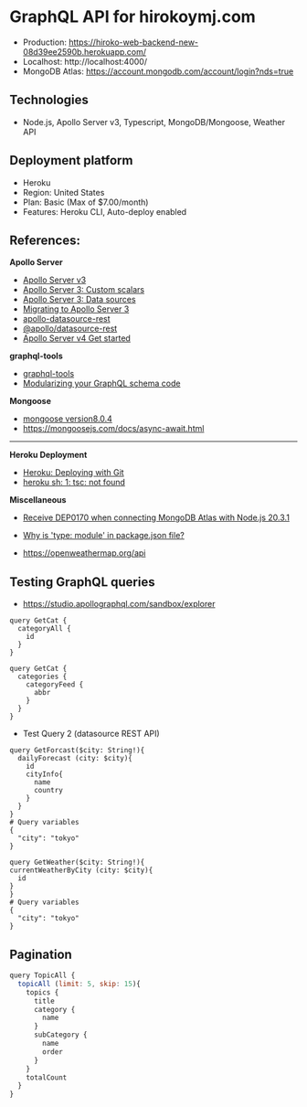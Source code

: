 # GraphQL API for hirokoymj.com

- Production: https://hiroko-web-backend-new-08d39ee2590b.herokuapp.com/
- Localhost: http://localhost:4000/
- MongoDB Atlas: https://account.mongodb.com/account/login?nds=true

## Technologies

- Node.js, Apollo Server v3, Typescript, MongoDB/Mongoose, Weather API

## Deployment platform

- Heroku
- Region: United States
- Plan: Basic (Max of $7.00/month)
- Features: Heroku CLI, Auto-deploy enabled

## References:

**Apollo Server**

- [Apollo Server v3](https://www.apollographql.com/docs/apollo-server/v3)
- [Apollo Server 3: Custom scalars](https://www.apollographql.com/docs/apollo-server/v3/schema/custom-scalars)
- [Apollo Server 3: Data sources](https://www.apollographql.com/docs/apollo-server/v3/data/data-sources)
- [Migrating to Apollo Server 3](https://www.apollographql.com/docs/apollo-server/v3/migration)
- [apollo-datasource-rest](https://www.npmjs.com/package/apollo-datasource-rest)
- [@apollo/datasource-rest](https://www.npmjs.com/package/@apollo/datasource-rest)
- [Apollo Server v4 Get started](https://www.apollographql.com/docs/apollo-server/getting-started)

**graphql-tools**

- [graphql-tools](https://the-guild.dev/graphql/tools/docs/introduction)
- [Modularizing your GraphQL schema code](https://www.apollographql.com/blog/modularizing-your-graphql-schema-code)

**Mongoose**

- [mongoose version8.0.4](https://mongoosejs.com/docs/connections.html#options)
- https://mongoosejs.com/docs/async-await.html

<hr />

**Heroku Deployment**

- [Heroku: Deploying with Git](https://devcenter.heroku.com/articles/git#create-a-heroku-remote)
- [heroku sh: 1: tsc: not found](https://stackoverflow.com/questions/70707931/heroku-sh-1-tsc-not-found)

**Miscellaneous**

- [Receive DEP0170 when connecting MongoDB Atlas with Node.js 20.3.1](https://stackoverflow.com/questions/76594556/receive-dep0170-when-connecting-mongodb-atlas-with-node-js-20-3-1)
- [Why is 'type: module' in package.json file?](https://stackoverflow.com/questions/61401475/why-is-type-module-in-package-json-file)

- https://openweathermap.org/api

## Testing GraphQL queries

- https://studio.apollographql.com/sandbox/explorer

```
query GetCat {
  categoryAll {
    id
  }
}
```

```
query GetCat {
  categories {
    categoryFeed {
      abbr
    }
  }
}
```

- Test Query 2 (datasource REST API)

```
query GetForcast($city: String!){
  dailyForecast (city: $city){
    id
    cityInfo{
      name
      country
    }
  }
}
# Query variables
{
  "city": "tokyo"
}
```

```
query GetWeather($city: String!){
currentWeatherByCity (city: $city){
  id
}
}
# Query variables
{
  "city": "tokyo"
}
```

## Pagination

```js
query TopicAll {
  topicAll (limit: 5, skip: 15){
    topics {
      title
      category {
        name
      }
      subCategory {
        name
        order
      }
    }
    totalCount
  }
}
```
